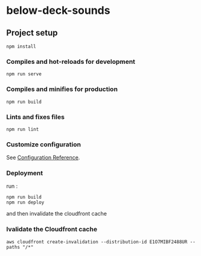 # below-deck-sounds

## Project setup
```
npm install
```

### Compiles and hot-reloads for development
```
npm run serve
```

### Compiles and minifies for production
```
npm run build
```

### Lints and fixes files
```
npm run lint
```

### Customize configuration
See [Configuration Reference](https://cli.vuejs.org/config/).

### Deployment
 run : 
 ```
 npm run build
 npm run deploy
 ```
 and then invalidate the cloudfront cache

### Ivalidate the Cloudfront cache

```
aws cloudfront create-invalidation --distribution-id E1O7MIBF2488UR --paths "/*"
```